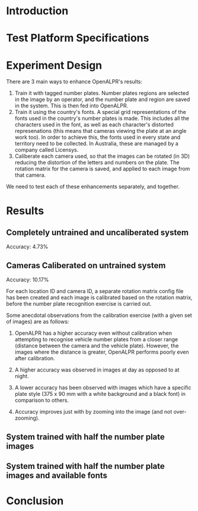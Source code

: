# Introduction


# Test Platform Specifications


# Experiment Design
There are 3 main ways to enhance OpenALPR's results:

1. Train it with tagged number plates. Number plates regions are selected in the image by an operator, and the number plate and region are saved in the system. This is then fed into OpenALPR.
2. Train it using the country's fonts. A special grid representations of the fonts used in the country's number plates is made. This includes all the characters used in the font, as well as each character's distorted represenations (this means that cameras viewing the plate at an angle work too). In order to achieve this, the fonts used in every state and territory need to be collected. In Australia, these are managed by a company called Licensys.
3. Caliberate each camera used, so that the images can be rotated (in 3D) reducing the distortion of the letters and numbers on the plate. The rotation matrix for the camera is saved, and applied to each image from that camera.

We need to test each of these enhancements separately, and together.

# Results

## Completely untrained and uncaliberated system

Accuracy: 4.73%

## Cameras Caliberated on untrained system

Accuracy: 10.17%

For each location ID and camera ID, a separate rotation matrix config file has been created and each image is calibrated based on the rotation matrix, before the number plate recognition exercise is carried out.

Some anecdotal observations from the calibration exercise (with a given set of images) are as follows:

1. OpenALPR has a higher accuracy even without calibration when attempting to recognise vehicle number plates from a closer range (distance between the camera and the vehicle plate). However, the images where the distance is greater, OpenALPR performs poorly even after calibration.

2. A higher accuracy was observed in images at day as opposed to at night.

3. A lower accuracy has been observed with images which have a specific plate style (375 x 90 mm with a white background and a black font) in comparison to others.

4. Accuracy improves just with by zooming into the image (and not over-zooming).

## System trained with half the number plate images

## System trained with half the number plate images and available fonts


# Conclusion
